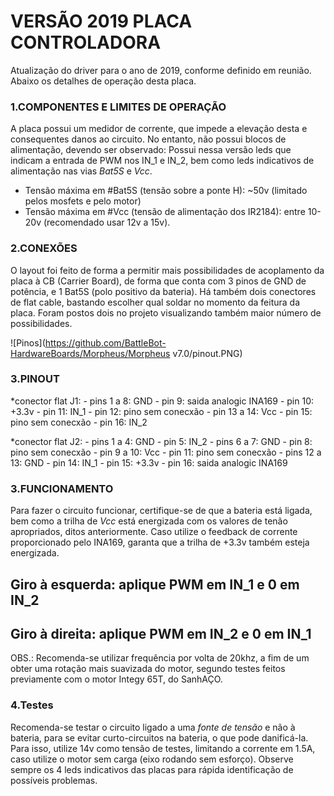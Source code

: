 ﻿# VERSÃO 2019 PLACA CONTROLADORA
Atualização do driver para o ano de 2019, conforme definido em reunião. Abaixo os detalhes de operação desta placa.

### 1.COMPONENTES E LIMITES DE OPERAÇÃO
A placa possui um medidor de corrente, que impede a elevação desta e consequentes danos ao circuito. No entanto, não possui blocos de alimentação, devendo ser observado:
Possui nessa versão leds que indicam a entrada de PWM nos IN_1 e IN_2, bem como leds indicativos de alimentação nas vias *Bat5S* e *Vcc*.

- Tensão máxima em #Bat5S (tensão sobre a ponte H): ~50v (limitado pelos mosfets e pelo motor)
- Tensão máxima em #Vcc (tensão de alimentação dos IR2184): entre 10-20v (recomendado usar 12v a 15v).

### 2.CONEXÕES
 O layout foi feito de forma a permitir mais possibilidades de acoplamento da placa à CB (Carrier Board), de forma que conta com 3 pinos de GND de potência, e 1 Bat5S (polo positivo da bateria). Há também dois conectores de flat cable, bastando escolher qual soldar no momento da feitura da placa. Foram postos dois no projeto visualizando também maior número de possibilidades.

![Pinos](https://github.com/BattleBot-HardwareBoards/Morpheus/Morpheus v7.0/pinout.PNG)

### 3.PINOUT
*conector flat J1: - pins 1 a 8: GND
		   - pin 9: saida analogic INA169
	           - pin 10: +3.3v
		   - pin 11: IN_1
	           - pin 12: pino sem conecxão
 		   - pin 13 a 14: Vcc
		   - pin 15: pino sem conecxão
		   - pin 16: IN_2

*conector flat J2: - pins 1 a 4: GND
		   - pin 5: IN_2
		   - pins 6 a 7: GND
	           - pin 8: pino sem conecxão
	           - pin 9 a 10: Vcc
 		   - pin 11: pino sem conecxão
		   - pins 12 a 13: GND
		   - pin 14: IN_1
		   - pin 15: +3.3v
		   - pin 16: saida analogic INA169

### 3.FUNCIONAMENTO
Para fazer o circuito funcionar, certifique-se de que a bateria está ligada, bem como a trilha de *Vcc* está energizada com os valores de tenão apropriados, ditos anteriormente.
Caso utilize o feedback de corrente proporcionado pelo INA169, garanta que a trilha de +3.3v também esteja energizada.

## Giro à esquerda: aplique PWM em IN_1 e 0 em IN_2
## Giro à direita: aplique PWM em IN_2 e 0 em IN_1

OBS.: Recomenda-se utilizar frequência por volta de 20khz, a fim de um obter uma rotação mais suavizada do motor, segundo testes feitos previamente com o motor Integy 65T, do SanhAÇO.

### 4.Testes
Recomenda-se testar o circuito ligado a uma *fonte de tensão* e não à bateria, para se evitar curto-circuitos na bateria, o que pode danificá-la. Para isso, utilize 14v como tensão de testes, limitando a corrente em 1.5A, caso utilize o motor sem carga (eixo rodando sem esforço).
Observe sempre os 4 leds indicativos das placas para rápida identificação de possíveis problemas.